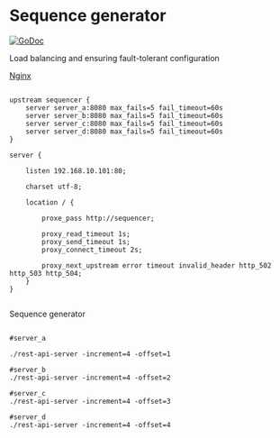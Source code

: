 Sequence generator
===
[![GoDoc](https://godoc.org/github.com/kshvakov/sequence-generator?status.svg)](https://godoc.org/github.com/kshvakov/sequence-generator/)


Load balancing and ensuring fault-tolerant configuration

[Nginx](http://nginx.org/)

```

upstream sequencer {
	server server_a:8080 max_fails=5 fail_timeout=60s
	server server_b:8080 max_fails=5 fail_timeout=60s
	server server_c:8080 max_fails=5 fail_timeout=60s
	server server_d:8080 max_fails=5 fail_timeout=60s
}

server {

	listen 192.168.10.101:80;

	charset utf-8;
	
	location / {

		proxe_pass http://sequencer;

		proxy_read_timeout 1s;
		proxy_send_timeout 1s;
		proxy_connect_timeout 2s;

		proxy_next_upstream error timeout invalid_header http_502 http_503 http_504;
	}
}


```

Sequence generator 

```

#server_a

./rest-api-server -increment=4 -offset=1

#server_b
./rest-api-server -increment=4 -offset=2

#server_c
./rest-api-server -increment=4 -offset=3

#server_d
./rest-api-server -increment=4 -offset=4


```

